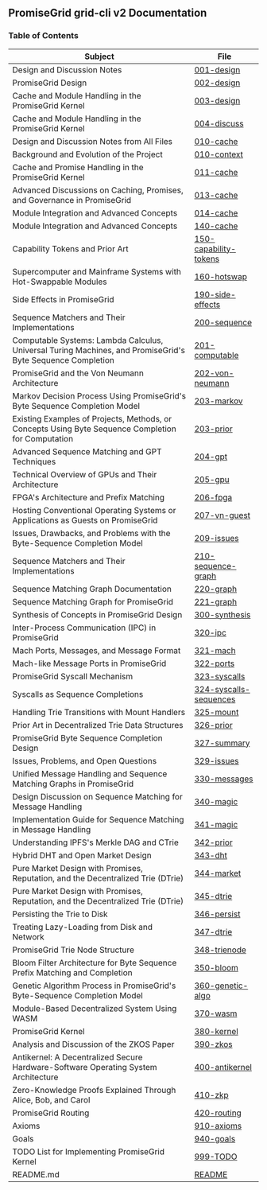 ## PromiseGrid grid-cli v2 Documentation

### Table of Contents

| Subject | File |
| ---- | ------- |
| Design and Discussion Notes | [001-design](./001-design.md) |
| PromiseGrid Design | [002-design](./002-design.md) |
| Cache and Module Handling in the PromiseGrid Kernel | [003-design](./003-design.md) |
| Cache and Module Handling in the PromiseGrid Kernel | [004-discuss](./004-discuss.md) |
| Design and Discussion Notes from All Files | [010-cache](./010-cache.md) |
| Background and Evolution of the Project | [010-context](./010-context.md) |
| Cache and Promise Handling in the PromiseGrid Kernel | [011-cache](./011-cache.md) |
| Advanced Discussions on Caching, Promises, and Governance in PromiseGrid | [013-cache](./013-cache.md) |
| Module Integration and Advanced Concepts | [014-cache](./014-cache.md) |
| Module Integration and Advanced Concepts | [140-cache](./140-cache.md) |
| Capability Tokens and Prior Art | [150-capability-tokens](./150-capability-tokens.md) |
| Supercomputer and Mainframe Systems with Hot-Swappable Modules | [160-hotswap](./160-hotswap.md) |
| Side Effects in PromiseGrid | [190-side-effects](./190-side-effects.md) |
| Sequence Matchers and Their Implementations | [200-sequence](./200-sequence.md) |
| Computable Systems: Lambda Calculus, Universal Turing Machines, and PromiseGrid's Byte Sequence Completion | [201-computable](./201-computable.md) |
| PromiseGrid and the Von Neumann Architecture | [202-von-neumann](./202-von-neumann.md) |
| Markov Decision Process Using PromiseGrid's Byte Sequence Completion Model | [203-markov](./203-markov.md) |
| Existing Examples of Projects, Methods, or Concepts Using Byte Sequence Completion for Computation | [203-prior](./203-prior.md) |
| Advanced Sequence Matching and GPT Techniques | [204-gpt](./204-gpt.md) |
| Technical Overview of GPUs and Their Architecture | [205-gpu](./205-gpu.md) |
| FPGA's Architecture and Prefix Matching | [206-fpga](./206-fpga.md) |
| Hosting Conventional Operating Systems or Applications as Guests on PromiseGrid | [207-vn-guest](./207-vn-guest.md) |
| Issues, Drawbacks, and Problems with the Byte-Sequence Completion Model | [209-issues](./209-issues.md) |
| Sequence Matchers and Their Implementations | [210-sequence-graph](./210-sequence-graph.md) |
| Sequence Matching Graph Documentation | [220-graph](./220-graph.md) |
| Sequence Matching Graph for PromiseGrid | [221-graph](./221-graph.md) |
| Synthesis of Concepts in PromiseGrid Design | [300-synthesis](./300-synthesis.md) |
| Inter-Process Communication (IPC) in PromiseGrid | [320-ipc](./320-ipc.md) |
| Mach Ports, Messages, and Message Format | [321-mach](./321-mach.md) |
| Mach-like Message Ports in PromiseGrid | [322-ports](./322-ports.md) |
| PromiseGrid Syscall Mechanism | [323-syscalls](./323-syscalls.md) |
| Syscalls as Sequence Completions | [324-syscalls-sequences](./324-syscalls-sequences.md) |
| Handling Trie Transitions with Mount Handlers | [325-mount](./325-mount.md) |
| Prior Art in Decentralized Trie Data Structures | [326-prior](./326-prior.md) |
| PromiseGrid Byte Sequence Completion Design | [327-summary](./327-summary.md) |
| Issues, Problems, and Open Questions | [329-issues](./329-issues.md) |
| Unified Message Handling and Sequence Matching Graphs in PromiseGrid | [330-messages](./330-messages.md) |
| Design Discussion on Sequence Matching for Message Handling | [340-magic](./340-magic.md) |
| Implementation Guide for Sequence Matching in Message Handling | [341-magic](./341-magic.md) |
| Understanding IPFS's Merkle DAG and CTrie | [342-prior](./342-prior.md) |
| Hybrid DHT and Open Market Design | [343-dht](./343-dht.md) |
| Pure Market Design with Promises, Reputation, and the Decentralized Trie (DTrie) | [344-market](./344-market.md) |
| Pure Market Design with Promises, Reputation, and the Decentralized Trie (DTrie) | [345-dtrie](./345-dtrie.md) |
| Persisting the Trie to Disk | [346-persist](./346-persist.md) |
| Treating Lazy-Loading from Disk and Network  | [347-dtrie](./347-dtrie.md) |
| PromiseGrid Trie Node Structure | [348-trienode](./348-trienode.md) |
| Bloom Filter Architecture for Byte Sequence Prefix Matching and Completion | [350-bloom](./350-bloom.md) |
| Genetic Algorithm Process in PromiseGrid's Byte-Sequence Completion Model | [360-genetic-algo](./360-genetic-algo.md) |
| Module-Based Decentralized System Using WASM | [370-wasm](./370-wasm.md) |
| PromiseGrid Kernel | [380-kernel](./380-kernel.md) |
| Analysis and Discussion of the ZKOS Paper | [390-zkos](./390-zkos.md) |
| Antikernel: A Decentralized Secure Hardware-Software Operating System Architecture | [400-antikernel](./400-antikernel.md) |
| Zero-Knowledge Proofs Explained Through Alice, Bob, and Carol | [410-zkp](./410-zkp.md) |
| PromiseGrid Routing | [420-routing](./420-routing.md) |
| Axioms  | [910-axioms](./910-axioms.md) |
| Goals  | [940-goals](./940-goals.md) |
| TODO List for Implementing PromiseGrid Kernel | [999-TODO](./999-TODO.md) |
| README.md | [README](./README.md) |

